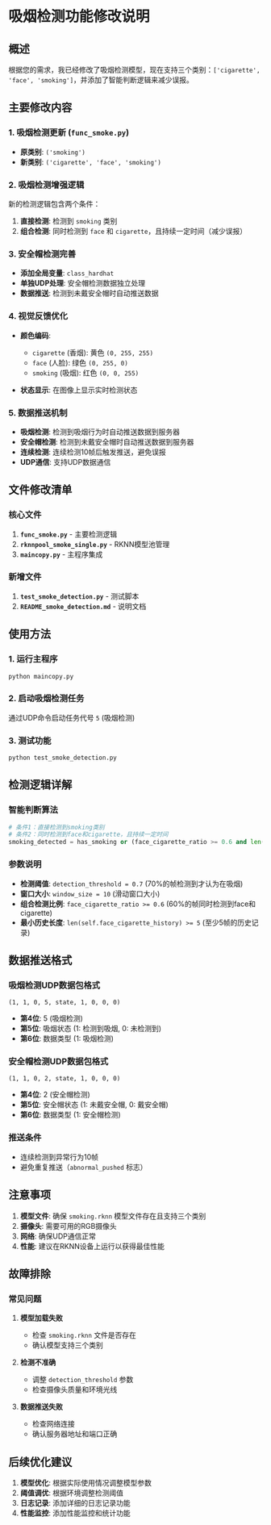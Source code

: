 # 吸烟检测功能修改说明

## 概述

根据您的需求，我已经修改了吸烟检测模型，现在支持三个类别：`['cigarette', 'face', 'smoking']`，并添加了智能判断逻辑来减少误报。

## 主要修改内容

### 1. 吸烟检测更新 (`func_smoke.py`)

- **原类别**: `('smoking')`
- **新类别**: `('cigarette', 'face', 'smoking')`

### 2. 吸烟检测增强逻辑

新的检测逻辑包含两个条件：

1. **直接检测**: 检测到 `smoking` 类别
2. **组合检测**: 同时检测到 `face` 和 `cigarette`，且持续一定时间（减少误报）

### 3. 安全帽检测完善

- **添加全局变量**: `class_hardhat`
- **单独UDP处理**: 安全帽检测数据独立处理
- **数据推送**: 检测到未戴安全帽时自动推送数据

### 4. 视觉反馈优化

- **颜色编码**:
  - `cigarette` (香烟): 黄色 `(0, 255, 255)`
  - `face` (人脸): 绿色 `(0, 255, 0)`
  - `smoking` (吸烟): 红色 `(0, 0, 255)`

- **状态显示**: 在图像上显示实时检测状态

### 5. 数据推送机制

- **吸烟检测**: 检测到吸烟行为时自动推送数据到服务器
- **安全帽检测**: 检测到未戴安全帽时自动推送数据到服务器
- **连续检测**: 连续检测10帧后触发推送，避免误报
- **UDP通信**: 支持UDP数据通信

## 文件修改清单

### 核心文件
1. **`func_smoke.py`** - 主要检测逻辑
2. **`rknnpool_smoke_single.py`** - RKNN模型池管理
3. **`maincopy.py`** - 主程序集成

### 新增文件
1. **`test_smoke_detection.py`** - 测试脚本
2. **`README_smoke_detection.md`** - 说明文档

## 使用方法

### 1. 运行主程序
```bash
python maincopy.py
```

### 2. 启动吸烟检测任务
通过UDP命令启动任务代号 `5` (吸烟检测)

### 3. 测试功能
```bash
python test_smoke_detection.py
```

## 检测逻辑详解

### 智能判断算法

```python
# 条件1：直接检测到smoking类别
# 条件2：同时检测到face和cigarette，且持续一定时间
smoking_detected = has_smoking or (face_cigarette_ratio >= 0.6 and len(self.face_cigarette_history) >= 5)
```

### 参数说明

- **检测阈值**: `detection_threshold = 0.7` (70%的帧检测到才认为在吸烟)
- **窗口大小**: `window_size = 10` (滑动窗口大小)
- **组合检测比例**: `face_cigarette_ratio >= 0.6` (60%的帧同时检测到face和cigarette)
- **最小历史长度**: `len(self.face_cigarette_history) >= 5` (至少5帧的历史记录)

## 数据推送格式

### 吸烟检测UDP数据包格式
```
(1, 1, 0, 5, state, 1, 0, 0, 0)
```

- **第4位**: 5 (吸烟检测)
- **第5位**: 吸烟状态 (1: 检测到吸烟, 0: 未检测到)
- **第6位**: 数据类型 (1: 吸烟检测)

### 安全帽检测UDP数据包格式
```
(1, 1, 0, 2, state, 1, 0, 0, 0)
```

- **第4位**: 2 (安全帽检测)
- **第5位**: 安全帽状态 (1: 未戴安全帽, 0: 戴安全帽)
- **第6位**: 数据类型 (1: 安全帽检测)

### 推送条件
- 连续检测到异常行为10帧
- 避免重复推送（`abnormal_pushed` 标志）

## 注意事项

1. **模型文件**: 确保 `smoking.rknn` 模型文件存在且支持三个类别
2. **摄像头**: 需要可用的RGB摄像头
3. **网络**: 确保UDP通信正常
4. **性能**: 建议在RKNN设备上运行以获得最佳性能

## 故障排除

### 常见问题

1. **模型加载失败**
   - 检查 `smoking.rknn` 文件是否存在
   - 确认模型支持三个类别

2. **检测不准确**
   - 调整 `detection_threshold` 参数
   - 检查摄像头质量和环境光线

3. **数据推送失败**
   - 检查网络连接
   - 确认服务器地址和端口正确

## 后续优化建议

1. **模型优化**: 根据实际使用情况调整模型参数
2. **阈值调优**: 根据环境调整检测阈值
3. **日志记录**: 添加详细的日志记录功能
4. **性能监控**: 添加性能监控和统计功能 